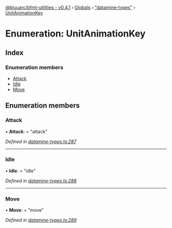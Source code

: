 [@bluuarc/bfmt-utilities - v0.4.1](../README.md) › [Globals](../globals.md) › ["datamine-types"](../modules/_datamine_types_.md) › [UnitAnimationKey](_datamine_types_.unitanimationkey.md)

# Enumeration: UnitAnimationKey

## Index

### Enumeration members

* [Attack](_datamine_types_.unitanimationkey.md#attack)
* [Idle](_datamine_types_.unitanimationkey.md#idle)
* [Move](_datamine_types_.unitanimationkey.md#move)

## Enumeration members

###  Attack

• **Attack**: = "attack"

*Defined in [datamine-types.ts:287](https://github.com/BluuArc/bfmt-utilities/blob/master/src/datamine-types.ts#L287)*

___

###  Idle

• **Idle**: = "idle"

*Defined in [datamine-types.ts:288](https://github.com/BluuArc/bfmt-utilities/blob/master/src/datamine-types.ts#L288)*

___

###  Move

• **Move**: = "move"

*Defined in [datamine-types.ts:289](https://github.com/BluuArc/bfmt-utilities/blob/master/src/datamine-types.ts#L289)*
